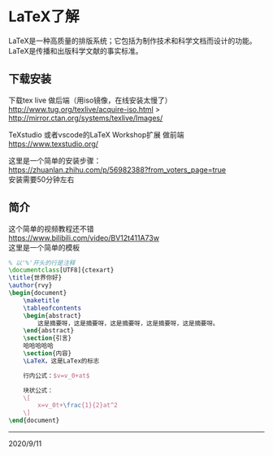 # LaTeX了解

LaTeX是一种高质量的排版系统；它包括为制作技术和科学文档而设计的功能。LaTeX是传播和出版科学文献的事实标准。  


## 下载安装
下载tex live 做后端（用iso镜像，在线安装太慢了）  
http://www.tug.org/texlive/acquire-iso.html >  
http://mirror.ctan.org/systems/texlive/Images/  

TeXstudio 或者vscode的LaTeX Workshop扩展 做前端  
https://www.texstudio.org/  

这里是一个简单的安装步骤：  
https://zhuanlan.zhihu.com/p/56982388?from_voters_page=true  
安装需要50分钟左右  


## 简介
这个简单的视频教程还不错  
https://www.bilibili.com/video/BV12t411A73w  
这里是一个简单的模板  
```tex
% 以'%'开头的行是注释
\documentclass[UTF8]{ctexart}
\title{世界你好}
\author{rvy}
\begin{document}
    \maketitle
    \tableofcontents
    \begin{abstract}
        这是摘要呀，这是摘要呀，这是摘要呀，这是摘要呀，这是摘要呀。
    \end{abstract}
    \section{引言}
    哈哈哈哈哈
    \section{内容}
    \LaTeX，这是LaTex的标志

    行内公式：$v=v_0+at$

    块状公式：
    \[
        x=v_0t+\frac{1}{2}at^2  
    \]
\end{document}
```


---
2020/9/11  
